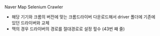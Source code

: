 Naver Map Selenium Crawler
 - 해당 기기와 크롬의 버전에 맞는 크롬드라이버 다운로드해서 driver 폴더에 기존에 있던 드라이버와 교체
 - 맥의 경우 드라이버의 경로를 절대경로로 설정 핖수 (43번 째 줄)